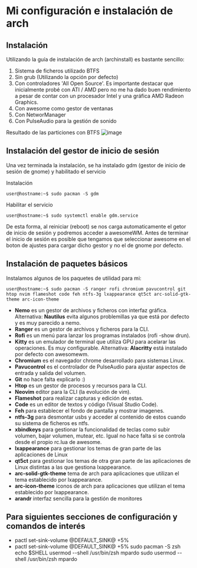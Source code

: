 # Mi configuración e instalación de arch

## Instalación
Utilizando la guía de instalación de arch (archinstall) es bastante sencillo:
1. Sistema de ficheros utilizado BTFS
3. Sin grub (Utilizando la opción por defecto)
4. Con controladores 'All Open Source'. Es importante destacar que inicialmente probé con ATI / AMD pero no me ha dado buen rendimiento a pesar de contar con un procesador Intel y una gráfica AMD Radeon Graphics.
5. Con awesome como gestor de ventanas
6. Con NetworManager
7. Con PulseAudio para la gestión de sonido

Resultado de las particiones con BTFS
![image](https://user-images.githubusercontent.com/60443339/164410752-a7e23dfd-9e60-4fab-acf4-880c3dc09332.png)

## Instalación del gestor de inicio de sesión
Una vez terminada la instalación, se ha instalado gdm (gestor de inicio de sesión de gnome) y habilitado el servicio

Instalación
```console
user@hostname:~$ sudo pacman -S gdm
```
Habilitar el servicio
```console
user@hostname:~$ sudo systemctl enable gdm.service
```
De esta forma, al reiniciar (reboot) se nos carga automaticamente el getor de inicio de sesión y podremos acceder a awesomeWM. Antes de terminar el inicio de sesión es posible que tengamos que seleccionar awesome en el boton de ajustes para cargar dicho gestor y no el de gnome por defecto.

## Instalación de paquetes básicos 
Instalamos algunos de los paquetes de utilidad para mi:

```console
user@hostname:~$ sudo pacman -S ranger rofi chromium pavucontrol git htop nvim flameshot code feh ntfs-3g lxappearance qt5ct arc-solid-gtk-theme arc-icon-theme
```

* **Nemo** es un gestor de archivos y ficheros con interfaz gráfica. Alternativa: **Nautilus** evita algunos problemillas ya que está por defecto y es muy parecido a nemo. 
* **Ranger** es un gestor de archivos y ficheros para la CLI.
* **Rofi** es un menú para lanzar los programas instalados (rofi -show drun).
* **Kitty** es un emulador de terminal que utiliza GPU para acelarar las operaciones. Es muy configurable. Alternativa: **Alacritty** está instalado por defecto con awesomewm. 
* **Chromium** es el navegador chrome desarrollado para sistemas Linux.
* **Pavucontrol** es el controlador de PulseAudio para ajustar aspectos de entrada y salida del volumen.
* **Git** no hace falta explicarlo :)
* **Htop** es un gestor de procesos y recursos para la CLI.
* **Neovim** editor para la CLI (la evolución de vim).
* **Flameshot** para realizar capturas y edición de estas.
* **Code** es un editor de textos y código (Visual Studio Code).
* **Feh** para establecer el fondo de pantalla y mostrar imagenes.
* **ntfs-3g** para desmontar usbs y acceder al contenido de estos cuando su sistema de ficheros es ntfs.
* **xbindkeys** para gestionar la funcionalidad de teclas como subir volumen, bajar volumen, mutear, etc. Igual no hace falta si se controla desde el propio rc.lua de awesome. 
* **lxappearance** para gestionar los temas de gran parte de las aplicaciones de Linux 
* **qt5ct** para gestionar los temas de otra gran parte de las aplicaciones de Linux distintas a las que gestiona lxappearance.
* **arc-solid-gtk-theme** tema de arch para aplicaciones que utilizan el tema establecido por lxappearance.
* **arc-icon-theme** iconos de arch para aplicaciones que utilizan el tema establecido por lxappearance.
* **arandr** interfaz sencilla para la gestión de monitores

## Para siguientes secciones de configuración y comandos de interés
* pactl set-sink-volume @DEFAULT_SINK@ +5%
* pactl set-sink-volume @DEFAULT_SINK@ +5%
sudo pacman -S zsh
echo $SHELL
usermod --shell /usr/bin/zsh mpardo
sudo usermod --shell /usr/bin/zsh mpardo






